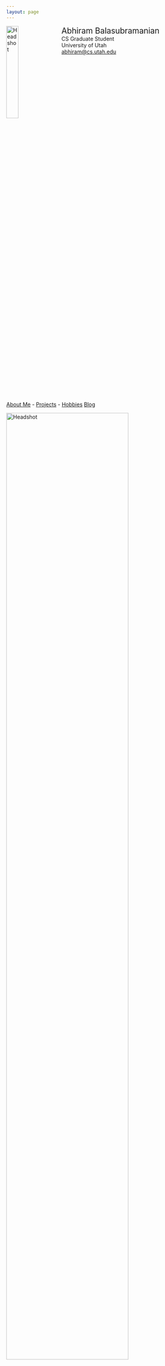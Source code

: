 ```yaml
---
layout: page
---
```


<div style="width: 100%; display: inline-block;">
<img src="{{ site.baseurl }}/public/AB.jpg" alt="Headshot" width="25%" style="float: left;"/>
<div style="float: left; padding-left: 20px;">
<span style="font-size: 150%;">Abhiram Balasubramanian</span><br>
CS Graduate Student<br>
University of Utah<br>
<a href="mailto:abhiram@cs.utah.edu">abhiram@cs.utah.edu</a>
</div>
</div>

<p></p>

[About Me](http://abhirambal.github.io/about/) -
[Projects](http://abhirambal.github.io/projects/) -
[Hobbies](http://abhirambal.github.io/hobbies/)
[Blog](http://abhirambal.github.io/Blog/)
<!--[Hobbies](#hobbies) -
[Blog](./blog/)-->

<img src="{{ site.baseurl }}/public/bart.png" alt="Headshot" width="80%" style="float: left;"/>


